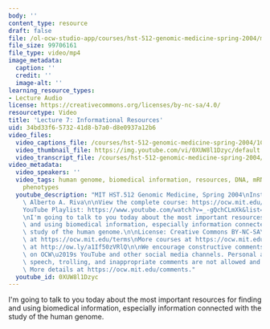 ```yaml
---
body: ''
content_type: resource
draft: false
file: /ol-ocw-studio-app/courses/hst-512-genomic-medicine-spring-2004/mithst_512s04_lec07_360p_16_9.mp4
file_size: 99706161
file_type: video/mp4
image_metadata:
  caption: ''
  credit: ''
  image-alt: ''
learning_resource_types:
- Lecture Audio
license: https://creativecommons.org/licenses/by-nc-sa/4.0/
resourcetype: Video
title: 'Lecture 7: Informational Resources'
uid: 34bd33f6-5732-41d8-b7a0-d8e0937a12b6
video_files:
  video_captions_file: /courses/hst-512-genomic-medicine-spring-2004/1CWBR1LRdiJuFNatBc9jutlJPO_Shhhtd_transcript.webvtt
  video_thumbnail_file: https://img.youtube.com/vi/0XUW8l1Dzyc/default.jpg
  video_transcript_file: /courses/hst-512-genomic-medicine-spring-2004/1CWBR1LRdiJuFNatBc9jutlJPO_Shhhtd_transcript.pdf
video_metadata:
  video_speakers: ''
  video_tags: human genome, biomedical information, resources, DNA, mRNA, genotype,
    phenotypes
  youtube_description: "MIT HST.512 Genomic Medicine, Spring 2004\nInstructor: Dr.\
    \ Alberto A. Riva\n\nView the complete course: https://ocw.mit.edu/courses/hst-512-genomic-medicine-spring-2004/\n\
    YouTube Playlist: https://www.youtube.com/watch?v=_-gQchCLmXk&list=PLUl4u3cNGP613PJMNmRjAIdBr76goU1V5\n\
    \nI'm going to talk to you today about the most important resources for finding\
    \ and using biomedical information, especially information connected with the\
    \ study of the human genome.\n\nLicense: Creative Commons BY-NC-SA\nMore information\
    \ at https://ocw.mit.edu/terms\nMore courses at https://ocw.mit.edu\nSupport OCW\
    \ at http://ow.ly/a1If50zVRlQ\n\nWe encourage constructive comments and discussion\
    \ on OCW\u2019s YouTube and other social media channels. Personal attacks, hate\
    \ speech, trolling, and inappropriate comments are not allowed and may be removed.\
    \ More details at https://ocw.mit.edu/comments."
  youtube_id: 0XUW8l1Dzyc
---
```

I'm going to talk to you today about the most important resources for finding and using biomedical information, especially information connected with the study of the human genome.